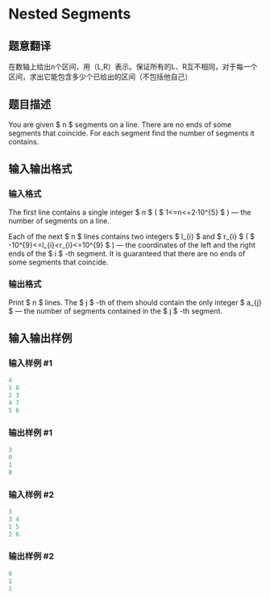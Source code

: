 # Nested Segments

## 题意翻译

在数轴上给出n个区间，用（L,R）表示。保证所有的L、R互不相同，对于每一个区间，求出它能包含多少个已给出的区间（不包括他自己）

## 题目描述

You are given $ n $ segments on a line. There are no ends of some segments that coincide. For each segment find the number of segments it contains.

## 输入输出格式

### 输入格式

The first line contains a single integer $ n $ ( $ 1<=n<=2·10^{5} $ ) — the number of segments on a line.

Each of the next $ n $ lines contains two integers $ l_{i} $ and $ r_{i} $ ( $ -10^{9}<=l_{i}&lt;r_{i}<=10^{9} $ ) — the coordinates of the left and the right ends of the $ i $ -th segment. It is guaranteed that there are no ends of some segments that coincide.

### 输出格式

Print $ n $ lines. The $ j $ -th of them should contain the only integer $ a_{j} $ — the number of segments contained in the $ j $ -th segment.

## 输入输出样例

### 输入样例 #1

```cpp
4
1 8
2 3
4 7
5 6

```
### 输出样例 #1

```cpp
3
0
1
0

```
### 输入样例 #2

```cpp
3
3 4
1 5
2 6

```
### 输出样例 #2

```cpp
0
1
1

```
